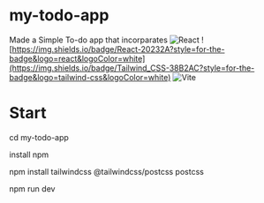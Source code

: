 # my-todo-app
 Made a Simple To-do app that incorparates
![React](https://img.shields.io/badge/React-20232A?style=for-the-badge&logo=react&logoColor=white)
![https://img.shields.io/badge/React-20232A?style=for-the-badge&logo=react&logoColor=white](https://img.shields.io/badge/Tailwind_CSS-38B2AC?style=for-the-badge&logo=tailwind-css&logoColor=white)
![Vite](https://img.shields.io/badge/Vite-B73BFE?style=for-the-badge&logo=vite&logoColor=white)

# Start
 cd my-todo-app
 
 install npm
 
 npm install tailwindcss @tailwindcss/postcss postcss

 npm run dev

 
